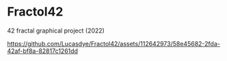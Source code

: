 # Fractol42
42 fractal graphical project (2022)

https://github.com/Lucasdye/Fractol42/assets/112642973/58e45682-2fda-42af-bf8a-82817c1261dd

